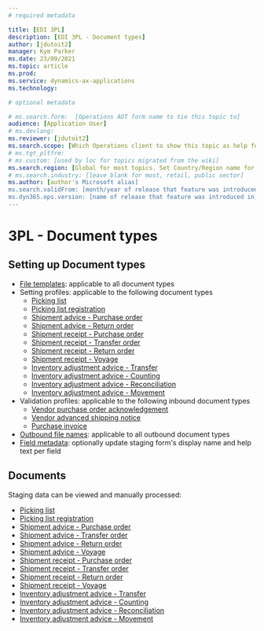 ```yaml
---
# required metadata

title: [EDI 3PL]
description: [EDI 3PL - Document types]
author: [jdutoit2]
manager: Kym Parker
ms.date: 23/09/2021
ms.topic: article
ms.prod: 
ms.service: dynamics-ax-applications
ms.technology: 

# optional metadata

# ms.search.form:  [Operations AOT form name to tie this topic to]
audience: [Application User]
# ms.devlang: 
ms.reviewer: [jdutoit2]
ms.search.scope: [Which Operations client to show this topic as help for, to be set by content strategist, see list here: https://microsoft.sharepoint.com/teams/DynDoc/_layouts/15/WopiFrame.aspx?sourcedoc={23419e1c-eb64-42e9-aa9b-79875b428718}&action=edit&wd=target%28Core%20Dynamics%20AX%20CP%20requirements%2Eone%7C4CC185C0%2DEFAA%2D42CD%2D94B9%2D8F2A45E7F61A%2FVersions%20list%20for%20docs%20topics%7CC14BE630%2D5151%2D49D6%2D8305%2D554B5084593C%2F%29]
# ms.tgt_pltfrm: 
# ms.custom: [used by loc for topics migrated from the wiki]
ms.search.region: [Global for most topics. Set Country/Region name for localizations]
# ms.search.industry: [leave blank for most, retail, public sector]
ms.author: [author's Microsoft alias]
ms.search.validFrom: [month/year of release that feature was introduced in, in format yyyy-mm-dd]
ms.dyn365.ops.version: [name of release that feature was introduced in, see list here: https://microsoft.sharepoint.com/teams/DynDoc/_layouts/15/WopiFrame.aspx?sourcedoc={23419e1c-eb64-42e9-aa9b-79875b428718}&action=edit&wd=target%28Core%20Dynamics%20AX%20CP%20requirements%2Eone%7C4CC185C0%2DEFAA%2D42CD%2D94B9%2D8F2A45E7F61A%2FVersions%20list%20for%20docs%20topics%7CC14BE630%2D5151%2D49D6%2D8305%2D554B5084593C%2F%29]
---
```


# 3PL - Document types

## Setting up Document types
- [File templates](../../CORE/Setup/DocumentTypes/File%20templates.md): applicable to all document types
- Setting profiles: applicable to the following document types
    - [Picking list](SETTING%20PROFILES/Picking%20list.md)
    - [Picking list registration](SETTING%20PROFILES/Picking%20list%20registration.md)
    - [Shipment advice - Purchase order](SETTING%20PROFILES/Shipment%20advice%20-%20Purchase%20order.md)
    - [Shipment advice - Return order](SETTING%20PROFILES/Shipment%20advice%20-%20Return%20order.md)
    - [Shipment receipt - Purchase order](SETTING%20PROFILES/Shipment%20receipt%20-%20Purchase%20order.md)
    - [Shipment receipt - Transfer order](SETTING%20PROFILES/Shipment%20receipt%20-%20Transfer%20order.md)
    - [Shipment receipt - Return order](SETTING%20PROFILES/Shipment%20receipt%20-%20Return%20order.md)
    - [Shipment receipt - Voyage](SETTING%20PROFILES/Shipment%20receipt%20-%20Voyage.md)
    - [Inventory adjustment advice - Transfer](SETTING%20PROFILES/Inventory%20adjustment%20advice%20-%20Transfer.md)
    - [Inventory adjustment advice - Counting](SETTING%20PROFILES/Inventory%20adjustment%20advice%20-%20Counting.md)
    - [Inventory adjustment advice - Reconciliation](SETTING%20PROFILES/Inventory%20adjustment%20advice%20-%20Reconciliation.md)
    - [Inventory adjustment advice - Movement](SETTING%20PROFILES/Inventory%20adjustment%20advice%20-%20Movement.md)
- Validation profiles: applicable to the following inbound document types
    - [Vendor purchase order acknowledgement](VALIDATION%20PROFILES/Vendor%20purchase%20order%20acknowledgement.md)
    - [Vendor advanced shipping notice](VALIDATION%20PROFILES/Vendor%20advanced%20shipping%20notice.md)
    - [Purchase invoice](VALIDATION%20PROFILES/Purchase%20invoice.md)
- [Outbound file names](../../CORE/Setup/DocumentTypes/Outbound%20filenames.md): applicable to all outbound document types
- [Field metadata](../../CORE/Setup/DocumentTypes/Field%20metadata.md): optionally update staging form's display name and help text per field

## Documents
Staging data can be viewed and manually processed:
- [Picking list](../DOCUMENTS/Picking%20list.md)
- [Picking list registration](../DOCUMENTS/Picking%20list%20registration.md)
- [Shipment advice - Purchase order](../DOCUMENTS/Shipment%20advice%20-%20Purchase%20order.md)
- [Shipment advice - Transfer order](../DOCUMENTS/Shipment%20advice%20-%20Transfer%20order.md)
- [Shipment advice - Return order](../DOCUMENTS/Shipment%20advice%20-%20Return%20order.md)
- [Shipment advice - Voyage](../DOCUMENTS/Shipment%20advice%20-%20Voyage.md)
- [Shipment receipt - Purchase order](../DOCUMENTS/Shipment%20receipt%20-%20Purchase%20order.md)
- [Shipment receipt - Transfer order](../DOCUMENTS/Shipment%20receipt%20-%20Transfer%20order.md)
- [Shipment receipt - Return order](../DOCUMENTS/Shipment%20receipt%20-%20Return%20order.md)
- [Shipment receipt - Voyage](../DOCUMENTS/Shipment%20receipt%20-%20Voyage.md)
- [Inventory adjustment advice - Transfer](../DOCUMENTS/Inventory%20adjustment%20-%20Transfer.md)
- [Inventory adjustment advice - Counting](../DOCUMENTS/Inventory%20adjustment%20-%20Counting.md)
- [Inventory adjustment advice - Reconciliation](../DOCUMENTS/Inventory%20adjustment%20-%20Reconciliation.md)
- [Inventory adjustment advice - Movement](../DOCUMENTS/Inventory%20adjustment%20-%20Movement.md)

